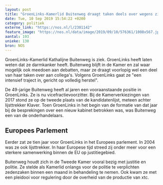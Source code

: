 ```yaml
---
layout: post
title: "GroenLinks-Kamerlid Buitenweg draagt taken deels over wegens ziekte"
date: Tue, 10 Sep 2019 15:54:22 +0200
category: politiek
externe_link: "https://nos.nl/l/2301142"
feature_image: "https://nos.nl/data/image/2019/09/10/576361/1008x567.jpg"
aantal: 193
unieke: 130
bron: NOS
---
```


<p>GroenLinks-Kamerlid Kathalijne Buitenweg is ziek. GroenLinks heeft laten weten dat ze darmkanker heeft. Buitenweg blijft in de Kamer en zal waar mogelijk ook meedoen aan debatten, maar ze draagt voorlopig wel een deel van haar taken over aan collega's. Volgens GroenLinks gaat ze "een intensief traject in, gericht op volledig herstel".</p>
<p>De 49-jarige Buitenweg heeft al jaren een vooraanstaande positie in GroenLinks. Ze is nu vicefractievoorzitter. Bij de Kamerverkiezingen van 2017 stond ze op de tweede plaats van de kandidatenlijst, meteen achter lijsttrekker Klaver. Toen GroenLinks in het begin van de formatie van dat jaar bij de besprekingen over een nieuw kabinet betrokken was, was Buitenweg een van de onderhandelaars.</p>
<h2>Europees Parlement</h2>
<p>Eerder zat ze tien jaar voor GroenLinks in het Europees parlement. In 2004 was ze ook lijsttrekker. In haar Europese tijd streed zij onder meer voor een sterkere samenwerking binnen de EU op justitiegebied.</p>
<p>Buitenweg houdt zich in de Tweede Kamer vooral bezig met justitie en politie. Ze stelde als Kamerlid onlangs voor de politie te verplichten zedenzaken binnen een maand in behandeling te nemen. Ook kwam ze met een pleidooi voor regulering door de overheid van de productie van xtc.</p>
